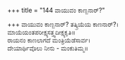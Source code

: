 +++
title = "144 ವಾಯುವಂ ಕಾಣ್ಬನಾರ್?"

+++
ವಾಯುವಂ ಕಾಣ್ಬನಾರ್? ತತ್ಕ್ರಿಯೆಯ ಕಾಣನಾರ್?।  
ಮಾಯೆಯಂತಪರೀಕ್ಷ್ಯಸತ್ತ್ವದೀಕ್ಷ್ಯಕೃತಿ॥  
ರಾಯನಂ ಕಾಣಲಾಗದೆ ಮಂತ್ರಿಯೆಡೆಸಾರ್ವ।  
ದೇಯಾರ್ಥಿವೊಲು ನೀನು - ಮಂಕುತಿಮ್ಮ॥  

